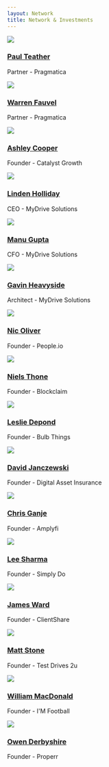```yaml
---
layout: Network
title: Network & Investments
---
```

<section class="md:m-8 md:p-8 flex flex-wrap mx-auto">
  <!--Start of a Profile-->
  <div class="block text-center w-64 md:mx-4 p-4 m-2">
<img src="/network/Paul Teather.png" class="rounded-full">
<h3><a href="#" class="text-blue-darker font-serif font-semibold text-2xl leading-tight no-underline hover:underline">
Paul Teather</a></h3>
<p class="text-blue-light text-xl font-normal italic">Partner - Pragmatica</p>
  </div>
  <!--/End of a Profile-->
  <!--Start of a Profile-->
  <div class="block text-center w-64 md:mx-4 p-4 m-2">
<img src="/network/Warren Fauvel.png" class="rounded-full">
<h3><a href="#" class="text-blue-darker font-serif font-semibold text-2xl leading-tight no-underline hover:underline">
Warren Fauvel</a></h3>
<p class="text-blue-light text-xl font-normal italic">Partner - Pragmatica</p>
  </div>
  <!--/End of a Profile-->
  <!--Start of a Profile-->
  <div class="block text-center w-64 md:mx-4 p-4 m-2">
<img src="/network/Ashley Cooper.png" class="rounded-full">
<h3><a href="#" class="text-blue-darker font-serif font-semibold text-2xl leading-tight no-underline hover:underline">
Ashley Cooper</a></h3>
<p class="text-blue-light text-xl font-normal italic">Founder - Catalyst Growth</p>
  </div>
  <!--/End of a Profile-->
  <!--Start of a Profile-->
  <div class="block text-center w-64 md:mx-4 p-4 m-2">
<img src="/network/Linden Holliday.png" class="rounded-full">
<h3><a href="#" class="text-blue-darker font-serif font-semibold text-2xl leading-tight no-underline hover:underline">
Linden Holliday</a></h3>
<p class="text-blue-light text-xl font-normal italic">CEO - MyDrive Solutions</p>
  </div>
  <!--/End of a Profile-->
  <!--Start of a Profile-->
  <div class="block text-center w-64 md:mx-4 p-4 m-2">
<img src="/network/Manu Gupta.png" class="rounded-full">
<h3><a href="#" class="text-blue-darker font-serif font-semibold text-2xl leading-tight no-underline hover:underline">
Manu Gupta</a></h3>
<p class="text-blue-light text-xl font-normal italic">CFO - MyDrive Solutions</p>
  </div>
  <!--/End of a Profile-->
  <!--Start of a Profile-->
  <div class="block text-center w-64 md:mx-4 p-4 m-2">
<img src="/network/Gavin Heavyside.png" class="rounded-full">
<h3><a href="#" class="text-blue-darker font-serif font-semibold text-2xl leading-tight no-underline hover:underline">
Gavin Heavyside</a></h3>
<p class="text-blue-light text-xl font-normal italic">Architect - MyDrive Solutions</p>
  </div>
  <!--/End of a Profile-->
  <!--Start of a Profile-->
  <div class="block text-center w-64 md:mx-4 p-4 m-2">
<img src="/network/Nic Oliver.png" class="rounded-full">
<h3><a href="#" class="text-blue-darker font-serif font-semibold text-2xl leading-tight no-underline hover:underline">
Nic Oliver</a></h3>
<p class="text-blue-light text-xl font-normal italic">Founder - People.io</p>
  </div>
  <!--/End of a Profile-->
  <!--Start of a Profile-->
  <div class="block text-center w-64 md:mx-4 p-4 m-2">
<img src="/network/Neils Thone.png" class="rounded-full">
<h3><a href="#" class="text-blue-darker font-serif font-semibold text-2xl leading-tight no-underline hover:underline">
Niels Thone</a></h3>
<p class="text-blue-light text-xl font-normal italic">Founder - Blockclaim</p>
  </div>
  <!--/End of a Profile-->
  <!--Start of a Profile-->
  <div class="block text-center w-64 md:mx-4 p-4 m-2">
<img src="/network/Leslie Depond.png" class="rounded-full">
<h3><a href="#" class="text-blue-darker font-serif font-semibold text-2xl leading-tight no-underline hover:underline">
Leslie Depond</a></h3>
<p class="text-blue-light text-xl font-normal italic">Founder - Bulb Things</p>
  </div>
  <!--/End of a Profile-->
  <!--Start of a Profile-->
  <div class="block text-center w-64 md:mx-4 p-4 m-2">
<img src="/network/David Janczewski.png" class="rounded-full">
<h3><a href="#" class="text-blue-darker font-serif font-semibold text-2xl leading-tight no-underline hover:underline">
David Janczewski</a></h3>
<p class="text-blue-light text-xl font-normal italic">Founder - Digital Asset Insurance</p>
  </div>
  <!--/End of a Profile-->
  <!--Start of a Profile-->
  <div class="block text-center w-64 md:mx-4 p-4 m-2">
<img src="/network/Chris Ganje.png" class="rounded-full">
<h3><a href="#" class="text-blue-darker font-serif font-semibold text-2xl leading-tight no-underline hover:underline">
Chris Ganje</a></h3>
<p class="text-blue-light text-xl font-normal italic">Founder - Amplyfi</p>
  </div>
  <!--/End of a Profile-->
  <!--Start of a Profile-->
  <div class="block text-center w-64 md:mx-4 p-4 m-2">
<img src="/network/Lee Sharma.png" class="rounded-full">
<h3><a href="#" class="text-blue-darker font-serif font-semibold text-2xl leading-tight no-underline hover:underline">
Lee Sharma</a></h3>
<p class="text-blue-light text-xl font-normal italic">Founder - Simply Do</p>
  </div>
  <!--/End of a Profile-->
  <!--Start of a Profile-->
  <div class="block text-center w-64 md:mx-4 p-4 m-2">
<img src="/network/James Ward.png" class="rounded-full">
<h3><a href="#" class="text-blue-darker font-serif font-semibold text-2xl leading-tight no-underline hover:underline">
James Ward</a></h3>
<p class="text-blue-light text-xl font-normal italic">Founder - ClientShare</p>
  </div>
  <!--/End of a Profile-->
  <!--Start of a Profile-->
  <div class="block text-center w-64 md:mx-4 p-4 m-2">
<img src="/network/Matt Stone.png" class="rounded-full">
<h3><a href="#" class="text-blue-darker font-serif font-semibold text-2xl leading-tight no-underline hover:underline">
Matt Stone</a></h3>
<p class="text-blue-light text-xl font-normal italic">Founder - Test Drives 2u</p>
  </div>
  <!--/End of a Profile-->
  <!--Start of a Profile-->
  <div class="block text-center w-64 md:mx-4 p-4 m-2">
<img src="/network/William McDonald.png" class="rounded-full">
<h3><a href="#" class="text-blue-darker font-serif font-semibold text-2xl leading-tight no-underline hover:underline">
William MacDonald</a></h3>
<p class="text-blue-light text-xl font-normal italic">Founder - I'M Football</p>
  </div>
  <!--/End of a Profile-->
  <!--Start of a Profile-->
  <div class="block text-center w-64 md:mx-4 p-4 m-2">
<img src="/network/Owen Derbyshire.png" class="rounded-full">
<h3><a href="#" class="text-blue-darker font-serif font-semibold text-2xl leading-tight no-underline hover:underline">
Owen Derbyshire</a></h3>
<p class="text-blue-light text-xl font-normal italic">Founder - Properr</p>
  </div>
  <!--/End of a Profile-->
</section>